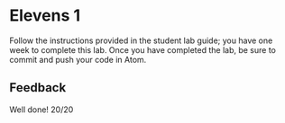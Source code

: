 # Elevens 1

Follow the instructions provided in the student lab guide; you have one week to complete this lab. Once you have completed the lab, be sure to commit and push your code in Atom.

## Feedback
Well done!
20/20
